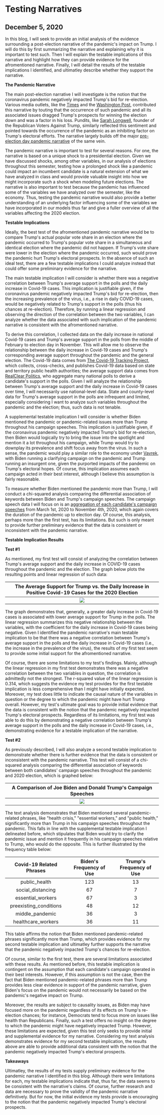 # Testing Narratives  
## December 5, 2020

In this blog, I will seek to provide an initial analysis of the evidence surrounding a post-election narrative of the pandemic's impact on Trump. I will do this by first summarizing the narrative and explaining why it is important to test such. Then I will explain the testable implications of this narrative and highlight how they can provide evidence for the afromentioned narrative. Finally, I will detail the results of the testable implications I identified, and ultimatley describe whether they support the narrative. 

**The Pandemic Narrative**

The main post-election narrative I will investigate is the notion that the coronavirus pandemic negatively impacted Trump's bid for re-election. Various media outlets, like the [Times](https://time.com/5907973/donald-trump-loses-2020-election/) and the [Washington Post](https://www.washingtonpost.com/elections/interactive/2020/trump-pandemic-coronavirus-election/), contributed this narrative by touting that the occurrence of such pandemic and all its associated issues dragged Trump's prospects for winning the election down and was a factor in his loss. Pundits, like [Sarah Longwell](https://time.com/5907973/donald-trump-loses-2020-election/), founder of the Republican Voters Against Trump, similarly reflected this sentiment and pointed towards the occurrence of the pandemic as an inhibiting factor on Trump's electoral efforts. The narrative largely builds off the major [pre-election day pandemic narrative](https://www.cnn.com/2020/10/29/politics/coronavirus-trump-analysis/index.html) of the same vein.

The pandemic narrative is important to test for several reasons. For one, the narrative is based on a unique shock to a presidential election. Given we have discussed shocks, among other variables, in our analysis of elections throughout this semester, testing how a prolonged shock like a pandemic could impact an incumbent candidate is a natural extension of what we have analyzed in class and would provide valuable insight into how we might incorporate such a shock when modeling future elections. The narrative is also important to test because the pandemic has influenced some of the variables we have analyzed over the semester, like the economy. Thus, testing the pandemic narrative would also provide a better understanding of an underlying factor influencing some of the variables we have incorporated in our models thus far and give a fuller overview of all the variables affecting the 2020 election.

**Testable Implications**

Ideally, the best test of the afromentioned pandemic narrative would be to compare Trump's actual popular vote share in an election where the pandemic occurred to Trump's popular vote share in a simultaneous and identical election where the pandemic did not happen. If Trump's vote share were lower in the election where the pandemic occurred, such would prove the pandemic hurt Trump's electoral prospects. In the absence of such an ideal test, there are a few testable implications I could analyze instead that could offer some preliminary evidence for the narrative. 

The main testable implication I will consider is whether there was a negative correlation between Trump's average support in the polls and the daily increase in Covid-19 cases. This implication is justifiable given, if the coronavirus pandemic negatively impacted Trump's bid for re-election, then the increasing prevalence of the virus, i.e., a rise in daily COVID-19 cases, would be negatively related to Trump's support in the polls (thus his chances at re-election). Therefore, by running a linear regression and observing the direction of the correlation between the two variables, I can analyze whether the data associated with such implication of the pandemic narrative is consistent with the afromentioned narrative.

To derive this correlation, I collected data on the daily increase in national Covid-19 cases and Trump's average support in the polls from the middle of February to election day in November. This will allow me to observe the relationship between the daily increase in Covid-19 cases and Trump's corresponding average support throughout the pandemic and the general election. The Covid-19 data comes from [The Covid-19 Tracking Project](https://covidtracking.com/about-data), which collects, cross-checks, and publishes Covid-19 data based on state and territory public health authorities; the average support data comes from [RealClear Politics](https://www.realclearpolitics.com/epolls/2020/president/us/general_election_trump_vs_biden-6247.html), who aggregate many national polls to derive a candidate's support in the polls. Given I will analyze the relationship between Trump's average support and the daily increase in Covid-19 cases over time, I will necessarily use national-level data. State and county-level data for Trump's average support in the polls are infrequent and limited, especially considering I want to analyze such variables throughout the pandemic and the election; thus, such data is not tenable.

A supplemental testable implication I will consider is whether Biden mentioned the pandemic or pandemic-related issues more than Trump throughout his campaign speeches. This implication is justifiable given, if the coronavirus pandemic negatively impacted Trump's bid for re-election, then Biden would logically try to bring the issue into the spotlight and mention it a lot throughout his campaign, while Trump would try to downplay its prevalence and shift focus away from the virus. In such a sense, the pandemic would play a similar role to the economy under [Vavrek](https://hollis.harvard.edu/primo-explore/fulldisplay?docid=TN_cdi_askewsholts_vlebooks_9781400830480&context=PC&vid=HVD2&search_scope=everything&tab=everything&lang=en_US), with Biden running a clarifying campaign on the pandemic and Trump running an insurgent one, given the purported impacts of the pandemic on Trump's electoral hopes. Of course, this implication assumes each campaign acted in their best interest, although I believe this assumption is fairly reasonable.

To measure whether Biden mentioned the pandemic more than Trump, I will conduct a chi-squared analysis comparing the differential association of keywords between Biden and Trump's campaign speeches. The campaign speech data I will focus on is an [aggregation of each candidate's campaign speeches](https://drive.google.com/drive/folders/1fvTLiMlJWgFpeVivFBdYxLm8vhHkhqcS) from March 1st, 2020 to November 4th, 2020, which again covers the duration of the pandemic up to election day. Of course, this analysis, perhaps more than the first test, has its limitations. But such is only meant to provide further preliminary evidence that the data is consistent or inconsistent with the pandemic narrative. 

**Testable Implication Results**

**Test #1**

As mentioned, my first test will consist of analyzing the correlation between Trump's average support and the daily increase in COVID-19 cases throughout the pandemic and the election. The graph below plots the resulting points and linear regression of such data:

|  The Average Support for Trump vs. the Daily Increase in Positive Covid-19 Cases for the 2020 Election |
|:-:|
|![](Narrative1.png)|

The graph demonstrates that, generally, a greater daily increase in Covid-19 cases is associated with lower average support for Trump in the polls. The linear regression summarizes this negative relationship between the variables, with the coefficient for the daily increase in Covid-19 cases being negative. Given I identified the pandemic narrative's main testable implication to be that there was a negative correlation between Trump's average support in the polls and the daily increase in Covid-19 cases (i.e., the increase in the prevalence of the virus), the results of my first test seem to provide some initial support for the afromentioned narrative. 

Of course, there are some limitations to my test's findings. Mainly, although the linear regression in my first test demonstrates there was a negative correlation between the two variables in question, the correlation is admittedly not the strongest. The r-squared value of the linear regression is 0.314, which suggests the evidence my test provides for the first testable implication is less comprehensive than I might have initially expected. Moreover, my test does little to indicate the causal nature of the variables in question or the degree to which the pandemic might have hurt Trump overall. However, my test's ultimate goal was to provide initial evidence that the data is consistent with the notion that the pandemic negatively impacted Trump's electoral prospects. Regardless of its limitations, my first test was able to do this by demonstrating a negative correlation between Trump's average support in the polls and the daily increase in Covid-19 cases, i.e., demonstrating evidence for a testable implication of the narrative. 

**Test #2**

As previously described, I will also analyze a second testable implication to demonstrate whether there is further evidence that the data is consistent or inconsistent with the pandemic narrative. This test will consist of a chi-squared analysis comparing the differential association of keywords between both candidates' campaign speeches throughout the pandemic and 2020 election, which is graphed below:

|  A Comparison of Joe Biden and Donald Trump's Campaign Speeches |
|:-:|
|![](Narrative2.png)|

The text analysis demonstrates that Biden mentioned several pandemic-related phrases, like "health crisis," "essential workers," and "public health," significantly more than Trump in his campaign speeches throughout the pandemic. This falls in line with the supplemental testable implication I delineated before, which stipulates that Biden would try to clarify the pandemic issue and mention it frequently in his campaign speeches relative to Trump, who would do the opposite. This is further illustrated by the frequency table below:

| Covid-19 Related Phrases  |  Biden's Frequency of Use | Trump's Frequency of Use  |
|:-:|:-:|:-:|
|  public_health  | 123     | 13  |
| social_distancing  |  67     | 7  |
|   essential_workers  | 67    | 3  |
| preexisting_conditions  | 48   | 12  |
|  middle_pandemic  |  36  | 3  |
|  healthcare_workers |  36 | 11  |

This table affirms the notion that Biden mentioned pandemic-related phrases significantly more than Trump, which provides evidence for my second testable implication and ultimatley further supports the narrative that the pandemic negatively impacted Trump's chances for re-election. 

Of course, similar to the first test, there are several limitations associated with these results. As mentioned before, this testable implication is contingent on the assumption that each candidate's campaign operated in their best interests. However, if this assumption is not the case, then the fact that Biden mentioned pandemic-related phrases more than Trump provides less clear evidence in support of the pandemic narrative, given Biden's focus on the pandemic would not necessarily be based on the pandemic's negative impact on Trump.

Moreover, the results are subject to causality issues, as Biden may have focused more on the pandemic regardless of its effects on Trump's re-election chances; for instance, Democrats tend to focus more on issues like health than Republicans. Finally, such a test offers no insight on the degree to which the pandemic might have negatively impacted Trump. However, these limitations are expected, given this test only seeks to provide initial and supplemental evidence for my narrative. Considering my text analysis demonstrates evidence for my second testable implication, the results above are able to provide additional data consistent with the notion that the pandemic negatively impacted Trump's electoral prospects. 

**Takeaways**

Ultimatley, the results of my tests supply preliminary evidence for the pandemic narrative I identified in this blog. Although there were limitations for each, my testable implications indicate that, thus far, the data seems to be consistent with the narrative's claims. Of course, further research and data are necessary to prove the validity of the pandemic narrative definitively. But for now, the initial evidence my tests provide is encouraging to the notion that the pandemic negatively impacted Trump's electoral prospects. 





